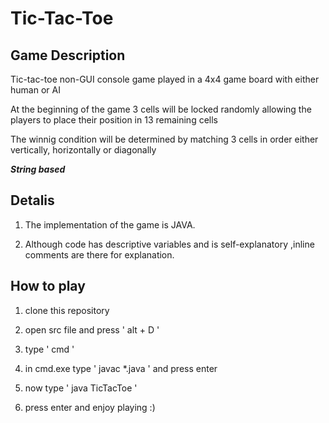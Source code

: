# Tic-Tac-Toe

## Game Description
Tic-tac-toe non-GUI console game played in a 4x4 game board with either human or AI

At the beginning of the game 3 cells will be locked randomly allowing the players to place their position in 13 remaining cells

The winnig condition will be determined by matching 3 cells in order either vertically, horizontally or diagonally

***String based***

## Detalis
1. The implementation of the game is JAVA.

2. Although code has descriptive variables and is self-explanatory ,inline comments are there for explanation.

## How to play
1. clone this repository

2. open src file and press ' alt + D '

3. type ' cmd '

4. in cmd.exe type ' javac *.java ' and press enter

5. now type ' java TicTacToe ' 

6. press enter and enjoy playing :)

